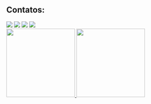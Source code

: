## Contatos:

<div>
<a href="https://www.youtube.com/channel/UCxmQxHcgZBr1D64tLxk528A"><img src="https://img.shields.io/badge/YouTube-FF0000?style=for-the-badge&logo=youtube&logoColor=white" target="_blank"></a>
<a href="https://www.instagram.com/lianefh" target="_blank"><img src="https://img.shields.io/badge/-Instagram-%23E4405F?style=for-the-badge&logo=instagram&logoColor=white" target="_blank"></a>
<a href = "mailto:liane22070222@aluno.cesupa.br"><img src="https://img.shields.io/badge/Gmail-D14836?style=for-the-badge&logo=gmail&logoColor=white" target="_blank"></a>
<a href="https://www.linkedin.com/in/seu-usuário-linkedln-aqui" target="_blank"><img src="https://img.shields.io/badge/-LinkedIn-%230077B5?style=for-the-badge&logo=linkedin&logoColor=white" target="_blank"></a>   
</div>

<div>
<a href="https://github.com/lianeheidemann">
<img height="180em" src="https://github-readme-stats.vercel.app/api/top-langs/?username=lianeheidemann&layout=compact&langs_count=7&theme=dracula"/>
<img height="180em" src="https://github-readme-stats.vercel.app/api?username=lianeheidemann&show_icons=true&theme=dracula&include_all_commits=true&count_private=true"/>
</div>

          
          
                    
    

